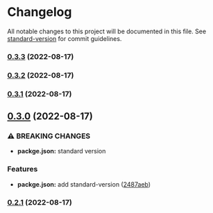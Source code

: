 # Changelog

All notable changes to this project will be documented in this file. See [standard-version](https://github.com/conventional-changelog/standard-version) for commit guidelines.

### [0.3.3](https://github.com/morningClock/vue-standard-demo/compare/v0.3.2...v0.3.3) (2022-08-17)

### [0.3.2](https://github.com/morningClock/vue-standard-demo/compare/v0.3.1...v0.3.2) (2022-08-17)

### [0.3.1](https://github.com/morningClock/vue-standard-demo/compare/v0.3.0...v0.3.1) (2022-08-17)

## [0.3.0](https://github.com/morningClock/vue-standard-demo/compare/v0.2.1...v0.3.0) (2022-08-17)


### ⚠ BREAKING CHANGES

* **packge.json:** standard version

### Features

* **packge.json:** add standard-version ([2487aeb](https://github.com/morningClock/vue-standard-demo/commit/2487aeb52d0c06c941b86bdfa31df539c7a6527a))

### [0.2.1](https://github.com/morningClock/vue-standard-demo/compare/v0.2.0...v0.2.1) (2022-08-17)
